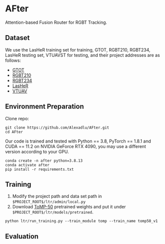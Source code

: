 # AFter
Attention-based Fusion Router for RGBT Tracking.

## Dataset
We use the LasHeR training set for training, GTOT, RGBT210, RGBT234, LasHeR testing set, VTUAVST for testing, and their project addresses are as follows:
* [GTOT](http://chenglongli.cn/code-dataset/)
* [RGBT210](http://chenglongli.cn/code-dataset/)
* [RGBT234](http://chenglongli.cn/code-dataset/)
* [LasHeR](https://github.com/BUGPLEASEOUT/LasHeR)
* [VTUAV](https://github.com/zhang-pengyu/DUT-VTUAV)

## Environment Preparation
Clone repo:  
```
git clone https://github.com/Alexadlu/AFter.git
cd AFter
```
Our code is trained and tested with Python == 3.8, PyTorch == 1.8.1 and CUDA == 11.2 on NVIDIA GeForce RTX 4090, you may use a different version according to your GPU.
```
conda create -n after python=3.8.13
conda activate after
pip install -r requirements.txt
```

## Training
1. Modify the project path and data set path in `$PROJECT_ROOT$/ltr/admin/local.py`  
2. Download [ToMP-50](https://drive.google.com/file/d/1dU1IYIv5x_7iOUVTgh8uOq36POFOQBWT/edit) pretrained weights and put it under `$PROJECT_ROOT$/ltr/models/pretrained`.
```
python ltr/run_training.py --train_module tomp --train_name tomp50_v1
```
## Evaluation
